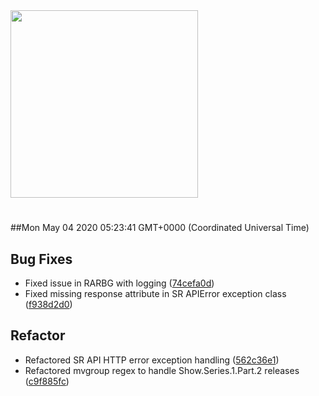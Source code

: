 <img width="300px" src="https://sickrage.ca/img/logo-stacked.png" />

# 

##Mon May 04 2020 05:23:41 GMT+0000 (Coordinated Universal Time)


## Bug Fixes
  - Fixed issue in RARBG with logging
  ([74cefa0d](https://gitlab-ci-token:z5M5rgroAQAGisQX9swg@git.sickrage.ca/SiCKRAGE/sickrage/commit/74cefa0dd39c598d7239e70874a5699930e49d19))
  - Fixed missing response attribute in SR APIError exception class
  ([f938d2d0](https://gitlab-ci-token:z5M5rgroAQAGisQX9swg@git.sickrage.ca/SiCKRAGE/sickrage/commit/f938d2d0a09b4ed7db40c609fc0a0c8d53f3250e))




## Refactor
  - Refactored SR API HTTP error exception handling
  ([562c36e1](https://gitlab-ci-token:z5M5rgroAQAGisQX9swg@git.sickrage.ca/SiCKRAGE/sickrage/commit/562c36e1eb7dc1830552488d2f1b62dce77ae20c))
  - Refactored mvgroup regex to handle Show.Series.1.Part.2 releases
  ([c9f885fc](https://gitlab-ci-token:z5M5rgroAQAGisQX9swg@git.sickrage.ca/SiCKRAGE/sickrage/commit/c9f885fcd09b862e745195bad57a3c476c6ec332))





